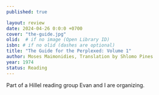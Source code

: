 ```yaml
---
published: true

layout: review
date: 2024-04-26 0:0:0 +0700
cover: "the-guide.jpg"
olid:  # if no image (Open Library ID)
isbn: # if no olid (dashes are optional)
title: "The Guide for the Perplexed: Volume 1"
author: Moses Maimonidies, Translation by Shlomo Pines
year: 1974
status: Reading
---
```

Part of a Hillel reading group Evan and I are organizing.